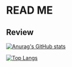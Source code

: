 # READ ME

## Review 
[![Anurag's GitHub stats](https://github-readme-stats.vercel.app/api?username=sisouza&count_private=true&show_icons=true&theme=tokyonight&langs_count=10)](https://github.com/sisouza/github-readme-stats)

[![Top Langs](https://github-readme-stats.vercel.app/api/top-langs/?username=sisouza&count_private=true&show_icons=true&theme=tokyonight&layout=compact)](https://github.com/sisouza/github-readme-stats)




